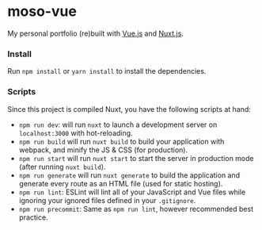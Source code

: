 # moso-vue
My personal portfolio (re)built with [Vue.js](https://vuejs.org) and [Nuxt.js](https://nuxtjs.org).

### Install
Run `npm install` or `yarn install` to install the dependencies.

### Scripts
Since this project is compiled Nuxt, you have the following scripts at hand:

- `npm run dev`: will run `nuxt` to launch a development server on `localhost:3000` with hot-reloading.
- `npm run build` will run `nuxt build` to build your application with webpack, and minify the JS & CSS (for production).
- `npm run start` will run `nuxt start` to start the server in production mode (after running `nuxt build`).
- `npm run generate` will run `nuxt generate` to build the application and generate every route as an HTML file (used for static hosting).
- `npm run lint`: ESLint will lint all of your JavaScript and Vue files while ignoring your ignored files defined in your `.gitignore`.
- `npm run precommit`: Same as `npm run lint`, however recommended best practice.
